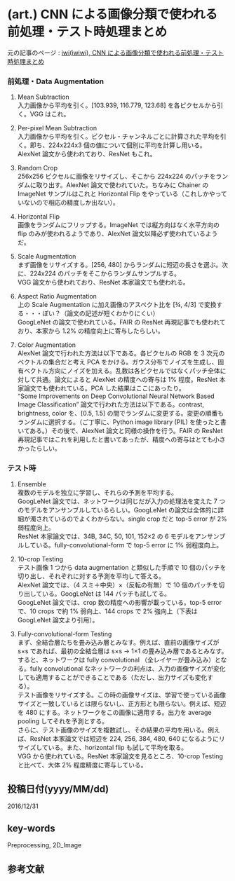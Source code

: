 # (art.) CNN による画像分類で使われる前処理・テスト時処理まとめ

元の記事のページ : [iwi(iwiwi), CNN による画像分類で使われる前処理・テスト時処理まとめ](http://iwiwi.hatenadiary.jp/entry/2016/12/31/162059)

### 前処理・Data Augmentation  
1. Mean Subtraction  
    入力画像から平均を引く。[103.939, 116.779, 123.68] を各ピクセルから引く。VGG はこれ。

1. Per-pixel Mean Subtraction  
    入力画像から平均を引く。ピクセル・チャンネルごとに計算された平均を引く。即ち、224x224x3 個の値について個別に平均を計算し用いる。AlexNet 論文から使われており、ResNet もこれ。

1. Random Crop  
    256x256 ピクセルに画像をリサイズし、そこから 224x224 のパッチをランダムに取り出す。AlexNet 論文で使われていた。ちなみに Chainer の ImageNet サンプルはこれと Horizontal Flip をやっている（これしかやっていないので相応の精度しか出ない）。

1. Horizontal Flip  
    画像をランダムにフリップする。ImageNet では縦方向はなく水平方向の flip のみが使われるようであり、AlexNet 論文以降必ず使われているようだ。

1. Scale Augmentation  
    まず画像をリサイズする。[256, 480] からランダムに短辺の長さを選ぶ。次に、224x224 のパッチをそこからランダムサンプルする。  
    VGG 論文から使われており、ResNet 本家論文でも使われる。

1. Aspect Ratio Augmentation  
    上の Scale Augmentation に加え画像のアスペクト比を [¾, 4/3] で変換する・・・ぽい？（論文の記述が短くわかりにくい）  
    GoogLeNet の論文で使われている。FAIR の ResNet 再現記事でも使われており、本家から 1.2% の精度向上に寄与したらしい。

1. Color Augmentation  
    AlexNet 論文で行われた方法は以下である。各ピクセルの RGB を 3 次元のベクトルの集合だと考え PCA をかける。ガウス分布でノイズを生成し、固有ベクトル方向にノイズを加える。乱数は各ピクセルではなくパッチ全体に対して共通。論文によると AlexNet の精度への寄与は 1% 程度。ResNet 本家論文でも使われている。PCA した結果はここにあったり。  
    “Some Improvements on Deep Convolutional Neural Network Based Image Classification” 論文で行われた方法は以下である。contrast, brightness, color を、[0.5, 1.5] の間でランダムに変更する。変更の順番もランダムに選択する。（ご丁寧に、Python image library (PIL) を使ったと書いてある。）その後で、AlexNet 論文と同様の操作を行う。FAIR の ResNet 再現記事ではこれを利用したと書いてあったが、精度への寄与はとても小さかったらしい。

### テスト時
1. Ensemble  
    複数のモデルを独立に学習し、それらの予測を平均する。  
    GoogLeNet 論文では、ネットワークは同じだが入力の処理法を変えた 7 つのモデルをアンサンブルしているらしい。GoogLeNet の論文は全体的に詳細が濁されているのでよくわからない。single crop だと top-5 error が 2% 弱程度向上。  
    ResNet 本家論文では、34B, 34C, 50, 101, 152×2 の 6 モデルをアンサンブルしている。fully-convolutional-form で top-5 error に 1% 弱程度向上。

1. 10-crop Testing  
    テスト画像 1 つから data augmentation と類似した手順で 10 個のパッチを切り出し、それぞれに対する予測を平均して答える。  
    AlexNet 論文では、（4 スミ＋中央）×（反転の有無）で 10 個のパッチを切り出している。GoogLeNet は 144 パッチも試してる。  
    GoogLeNet 論文では、crop 数の精度への影響が載っている。top-5 error で、10 crops で約 1% 弱向上、144 crops で 2% 強向上（下表は GoogLeNet 論文より引用）。

1. Fully-convolutional-form Testing  
    まず、全結合層たちを畳み込み層とみなす。例えば、直前の画像サイズが s×s であれば、最初の全結合層は s×s → 1×1 の畳み込み層であるとみなす。すると、ネットワークは fully convolutional （全レイヤーが畳み込み）となる。fully convolutional なネットワークの利点は、入力の画像サイズが変化しても適用することができることである（ただし、出力サイズも変化する）。  
    テスト画像をリサイズする。この時の画像サイズは、学習で使っている画像サイズと一致しているとは限らないし、正方形とも限らない。例えば、短辺を 480 にする。ネットワークをこの画像に適用する。出力を average pooling してそれを予測とする。  
    さらに、テスト画像のサイズを複数試し、その結果の平均を用いる。例えば、ResNet 本家論文では短辺を 224, 256, 384, 480, 640 になるようにリサイズしている。また、horizontal flip も試して平均を取る。  
    VGG から使われている。ResNet 本家論文を見るところ、10-crop Testing と比べて、大体 2% 程度精度に寄与している。

## 投稿日付(yyyy/MM/dd)
2016/12/31

## key-words
Preprocessing, 2D_Image

## 参考文献